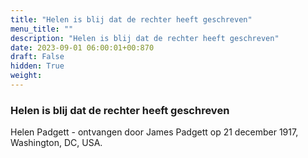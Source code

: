 ```yaml
---
title: "Helen is blij dat de rechter heeft geschreven"
menu_title: ""
description: "Helen is blij dat de rechter heeft geschreven"
date: 2023-09-01 06:00:01+00:870
draft: False
hidden: True
weight:
---
```

### Helen is blij dat de rechter heeft geschreven

Helen Padgett - ontvangen door James Padgett op 21 december 1917, Washington, DC, USA.
